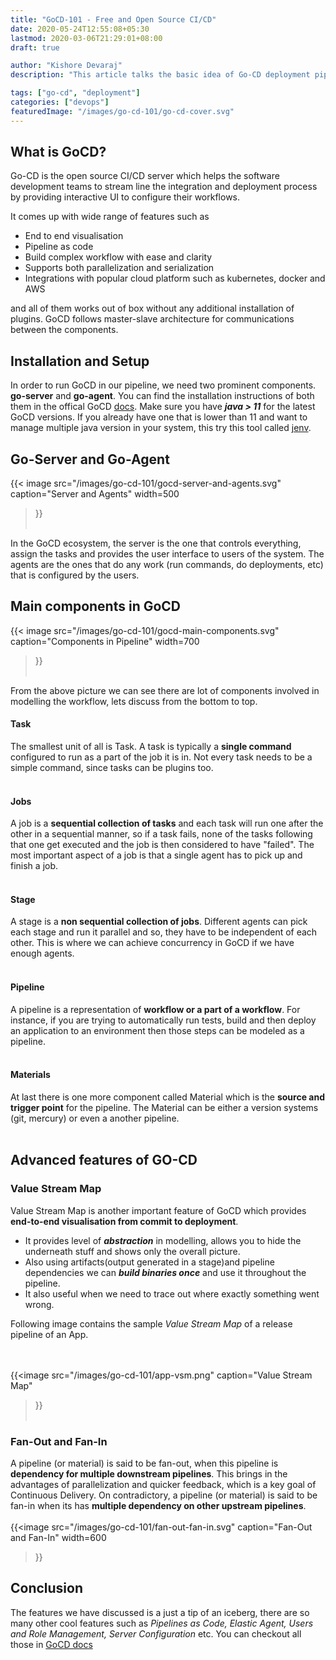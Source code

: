 ```yaml
---
title: "GoCD-101 - Free and Open Source CI/CD"
date: 2020-05-24T12:55:08+05:30
lastmod: 2020-03-06T21:29:01+08:00
draft: true

author: "Kishore Devaraj"
description: "This article talks the basic idea of Go-CD deployment pipeline, its internal components and how it works"

tags: ["go-cd", "deployment"]
categories: ["devops"]
featuredImage: "/images/go-cd-101/go-cd-cover.svg"
---
```

<!--more-->


## What is GoCD?
Go-CD is the open source CI/CD server which helps the software development teams to stream line the integration and deployment
process by providing interactive UI to configure their workflows.

It comes up with wide range of features such as
- End to end visualisation
- Pipeline as code
- Build complex workflow with ease and clarity
- Supports both parallelization and serialization
- Integrations with popular cloud platform such as kubernetes, docker and AWS

and all of them works out of box without any additional installation of plugins. GoCD follows master-slave architecture
for communications between the components.

## Installation and Setup
In order to run GoCD in our pipeline, we need two prominent components. **go-server** and **go-agent**.
You can find the installation instructions of both them in the offical GoCD [docs](https://www.gocd.org/download/).
Make sure you have ***java > 11*** for the latest GoCD versions. If you already have one that is lower than 11 and want
to manage multiple java version in your system, this try this tool called [jenv](https://www.jenv.be/).

## Go-Server and Go-Agent
{{< image src="/images/go-cd-101/gocd-server-and-agents.svg"
caption="Server and Agents"
width=500
>}}
<br></br>

In the GoCD ecosystem, the server is the one that controls everything, assign the tasks and
provides the user interface to users of the system.
The agents are the ones that do any work (run commands, do deployments, etc) that is configured by the users.

## Main components in GoCD
{{< image src="/images/go-cd-101/gocd-main-components.svg"
caption="Components in Pipeline"
width=700
>}}
<br></br>

From the above picture we can see there are lot of components involved in modelling the workflow, lets discuss
from the bottom to top.

#### Task
The smallest unit of all is Task. A task is typically a **single command** configured to run as a part of the job it is in.
Not every task needs to be a simple command, since tasks can be plugins too.
<br></br>

#### Jobs
A job is a **sequential collection of tasks** and each task will run one after the other in a sequential manner,
so if a task fails, none of the tasks following that one get executed and the job is then considered to have "failed".
The most important aspect of a job is that a single agent has to pick up and finish a job.
<br></br>

#### Stage
A stage is a **non sequential collection of jobs**.
Different agents can pick each stage and run it parallel and so, they have to be independent of each other.
This is where we can achieve concurrency in GoCD if we have enough agents.
<br></br>

#### Pipeline
A pipeline is a representation of **workflow or a part of a workflow**.
For instance, if you are trying to automatically run tests, build and then deploy an application to an environment
then those steps can be modeled as a pipeline.
<br></br>

#### Materials
At last there is one more component called Material which is the **source and trigger point** for the pipeline.
The Material can be either a version systems (git, mercury) or even a another pipeline.
<br></br>

## Advanced features of GO-CD
### Value Stream Map
Value Stream Map is another important feature of GoCD which provides **end-to-end visualisation from commit to deployment**.
- It provides level of ***abstraction*** in modelling, allows you to hide the underneath stuff and shows only the overall picture.
- Also using artifacts(output generated in a stage)and pipeline dependencies we can ***build binaries once*** and use it throughout the pipeline.
- It also useful when we need to trace out where exactly something went wrong.

Following image contains the sample *Value Stream Map* of a release pipeline of an App.

<br></br>
{{<image src="/images/go-cd-101/app-vsm.png"
caption="Value Stream Map"
>}}
<br></br>

### Fan-Out and Fan-In
A pipeline (or material) is said to be fan-out, when this pipeline is **dependency for multiple downstream pipelines**.
This brings in the advantages of parallelization and quicker feedback, which is a key goal of Continuous Delivery.
On contradictory, a pipeline (or material) is said to be fan-in when its has **multiple dependency on other upstream pipelines**.
<br></br>
{{<image src="/images/go-cd-101/fan-out-fan-in.svg"
caption="Fan-Out and Fan-In"
width=600
>}}

## Conclusion
The features we have discussed is a just a tip of an iceberg, there are so many other cool features such as *Pipelines as Code,
Elastic Agent, Users and Role Management, Server Configuration* etc.
You can checkout all those in [GoCD docs](https://docs.gocd.org/current/)